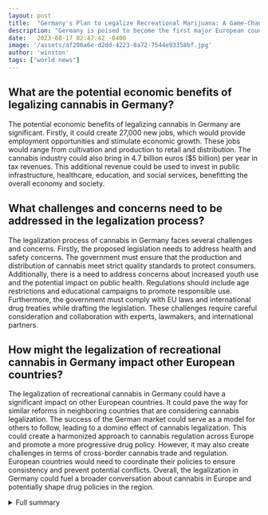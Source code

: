 ```yaml
---
layout: post
title:  "Germany's Plan to Legalize Recreational Marijuana: A Game-Changer for Europe"
description: "Germany is poised to become the first major European country to legalize recreational marijuana use. The proposed legislation, which includes possession limits and a regulated market, presents significant economic opportunities. However, there are still hurdles to overcome before full implementation."
date:   2023-08-17 02:47:42 -0400
image: '/assets/af206a6e-d2dd-4223-8a72-7544e93358bf.jpg'
author: 'winston'
tags: ["world news"]
---
```


## What are the potential economic benefits of legalizing cannabis in Germany?
The potential economic benefits of legalizing cannabis in Germany are significant. Firstly, it could create 27,000 new jobs, which would provide employment opportunities and stimulate economic growth. These jobs would range from cultivation and production to retail and distribution. The cannabis industry could also bring in 4.7 billion euros ($5 billion) per year in tax revenues. This additional revenue could be used to invest in public infrastructure, healthcare, education, and social services, benefitting the overall economy and society.

## What challenges and concerns need to be addressed in the legalization process?
The legalization process of cannabis in Germany faces several challenges and concerns. Firstly, the proposed legislation needs to address health and safety concerns. The government must ensure that the production and distribution of cannabis meet strict quality standards to protect consumers. Additionally, there is a need to address concerns about increased youth use and the potential impact on public health. Regulations should include age restrictions and educational campaigns to promote responsible use. Furthermore, the government must comply with EU laws and international drug treaties while drafting the legislation. These challenges require careful consideration and collaboration with experts, lawmakers, and international partners.

## How might the legalization of recreational cannabis in Germany impact other European countries?
The legalization of recreational cannabis in Germany could have a significant impact on other European countries. It could pave the way for similar reforms in neighboring countries that are considering cannabis legalization. The success of the German market could serve as a model for others to follow, leading to a domino effect of cannabis legalization. This could create a harmonized approach to cannabis regulation across Europe and promote a more progressive drug policy. However, it may also create challenges in terms of cross-border cannabis trade and regulation. European countries would need to coordinate their policies to ensure consistency and prevent potential conflicts. Overall, the legalization in Germany could fuel a broader conversation about cannabis in Europe and potentially shape drug policies in the region.


<details>
        <summary>Full summary</summary>
<p>Germany is on the path to becoming the first major European country to legalize recreational marijuana use. The German government recently approved a plan to legalize the use of cannabis for adults. This significant step towards legalization comes after Germany's Health Minister, Karl Lauterbach, announced plans to introduce a bill to legalize cannabis.</p>
<p>Under the proposed legislation, adults will be able to purchase and possess up to 25 grams of cannabis. The purchase will be facilitated through nonprofit social clubs, ensuring a regulated and controlled market. This move aims to destigmatize the drug and improve the medical cannabis market.</p>
<p>If the bill is implemented, Germany would become the world's largest regulated national cannabis market and the first country in the European Union to permit commercial sales. The legalization could have significant implications for the bloc and potentially lead to similar reforms in other European countries.</p>
<p>Legalizing cannabis in Germany could create 27,000 new jobs and bring in 4.7 billion euros ($5 billion) per year in tax revenues, according to estimates. The proposed reforms are part of Chancellor Olaf Scholz's socially progressive policies, demonstrating a shift towards a more accepting society.</p>
<p>However, the legislation still needs approval from Parliament and must address concerns about health and safety. The government needs to create a bill that adheres to EU laws, international drug treaties, and public health concerns. Additionally, Germany would need to demonstrate that it can produce enough cannabis domestically to meet the demand. Berlin's proposals will also need to consider the impact on the medical cannabis market, as well as address concerns about the potency of marijuana products, increased youth use, and incidents of drugged driving.</p>
<p>Including perspectives or statements from experts or lawmakers would add credibility to the article. The conclusion could be strengthened by discussing potential opposition or challenges the legalization may face.</p>
</details>